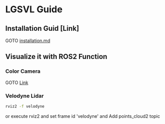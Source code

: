 # LGSVL Guide



## Installation Guid [Link]
  GOTO [installation.md](installation.md)
  
## Visualize it with ROS2 Function
### Color Camera
   GOTO [Link](../ROS/)
### Velodyne Lidar
```bash
rviz2 -f velodyne
```
or execute rviz2 and set frame id 'velodyne'
and Add points_cloud2 topic
